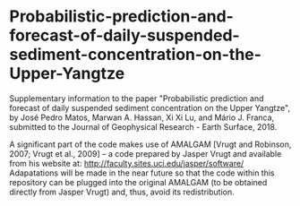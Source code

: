 # Probabilistic-prediction-and-forecast-of-daily-suspended-sediment-concentration-on-the-Upper-Yangtze
Supplementary information to the paper "Probabilistic prediction and forecast of daily suspended sediment concentration on the Upper Yangtze", by José Pedro Matos, Marwan A. Hassan, Xi Xi Lu, and Mário J. Franca, submitted to the Journal of Geophysical Research - Earth Surface, 2018.

A significant part of the code makes use of AMALGAM [Vrugt and Robinson, 2007; Vrugt et al., 2009] – a code prepared by Jasper Vrugt and available from his website at:
http://faculty.sites.uci.edu/jasper/software/
Adapatations will be made in the near future so that the code within this repository can be plugged into the original AMALGAM (to be obtained directly from Jasper Vrugt) and, thus, avoid its redistribution.
